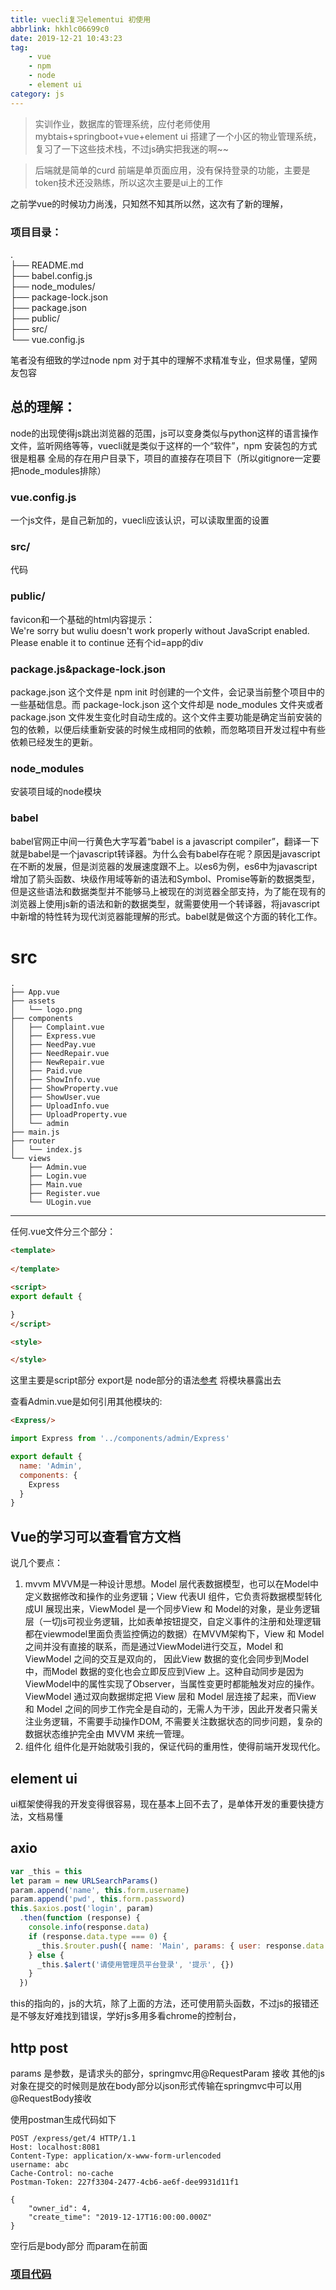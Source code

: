 ```yaml
---
title: vuecli复习elementui 初使用
abbrlink: hkhlc06699c0
date: 2019-12-21 10:43:23
tag:
    - vue
    - npm
    - node
    - element ui
category: js
---
```

> 实训作业，数据库的管理系统，应付老师使用mybtais+springboot+vue+element ui 搭建了一个小区的物业管理系统，复习了一下这些技术栈，不过js确实把我迷的啊~~

> 后端就是简单的curd 前端是单页面应用，没有保持登录的功能，主要是token技术还没熟练，所以这次主要是ui上的工作

之前学vue的时候功力尚浅，只知然不知其所以然，这次有了新的理解，

### 项目目录：
.     
├── README.md   
├── babel.config.js   
├── node_modules/    
├── package-lock.json    
├── package.json    
├── public/   
├── src/   
└── vue.config.js  

笔者没有细致的学过node npm 对于其中的理解不求精准专业，但求易懂，望网友包容

## 总的理解：
node的出现使得js跳出浏览器的范围，js可以变身类似与python这样的语言操作文件，监听网络等等，vuecli就是类似于这样的一个“软件”，npm 安装包的方式很是粗暴 全局的存在用户目录下，项目的直接存在项目下（所以gitignore一定要把node_modules排除）
### vue.config.js 
一个js文件，是自己新加的，vuecli应该认识，可以读取里面的设置
### src/
代码
### public/
favicon和一个基础的html内容提示：  
We're sorry but wuliu doesn't work properly without JavaScript enabled. Please enable it to continue
还有个id=app的div
### package.js&package-lock.json
package.json 这个文件是 npm init 时创建的一个文件，会记录当前整个项目中的一些基础信息。而 package-lock.json 这个文件却是 node_modules 文件夹或者 package.json 文件发生变化时自动生成的。这个文件主要功能是确定当前安装的包的依赖，以便后续重新安装的时候生成相同的依赖，而忽略项目开发过程中有些依赖已经发生的更新。
### node_modules
安装项目域的node模块
### babel
babel官网正中间一行黄色大字写着“babel is a javascript compiler”，翻译一下就是babel是一个javascript转译器。为什么会有babel存在呢？原因是javascript在不断的发展，但是浏览器的发展速度跟不上。以es6为例，es6中为javascript增加了箭头函数、块级作用域等新的语法和Symbol、Promise等新的数据类型，但是这些语法和数据类型并不能够马上被现在的浏览器全部支持，为了能在现有的浏览器上使用js新的语法和新的数据类型，就需要使用一个转译器，将javascript中新增的特性转为现代浏览器能理解的形式。babel就是做这个方面的转化工作。

# src
```
.
├── App.vue
├── assets
│   └── logo.png
├── components
│   ├── Complaint.vue
│   ├── Express.vue
│   ├── NeedPay.vue
│   ├── NeedRepair.vue
│   ├── NewRepair.vue
│   ├── Paid.vue
│   ├── ShowInfo.vue
│   ├── ShowProperty.vue
│   ├── ShowUser.vue
│   ├── UploadInfo.vue
│   ├── UploadProperty.vue
│   └── admin
├── main.js
├── router
│   └── index.js
└── views
    ├── Admin.vue
    ├── Login.vue
    ├── Main.vue
    ├── Register.vue
    └── ULogin.vue
```

-------
任何.vue文件分三个部分：
```html
<template>
  
</template>

<script>
export default {

}
</script>

<style>

</style>
```
这里主要是script部分 export是 node部分的语法[参考](https://www.liaoxuefeng.com/wiki/1022910821149312/1023027697415616)
将模块暴露出去

查看Admin.vue是如何引用其他模块的:

```html
<Express/>
```
```javascript
import Express from '../components/admin/Express'

export default {
  name: 'Admin',
  components: {
    Express
  }
}
```

## Vue的学习可以查看官方文档
说几个要点：
1. mvvm
MVVM是一种设计思想。Model 层代表数据模型，也可以在Model中定义数据修改和操作的业务逻辑；View 代表UI 组件，它负责将数据模型转化成UI 展现出来，ViewModel 是一个同步View 和 Model的对象，是业务逻辑层（一切js可视业务逻辑，比如表单按钮提交，自定义事件的注册和处理逻辑都在viewmodel里面负责监控俩边的数据）在MVVM架构下，View 和 Model 之间并没有直接的联系，而是通过ViewModel进行交互，Model 和 ViewModel 之间的交互是双向的， 因此View 数据的变化会同步到Model中，而Model 数据的变化也会立即反应到View 上。这种自动同步是因为ViewModel中的属性实现了Observer，当属性变更时都能触发对应的操作。ViewModel 通过双向数据绑定把 View 层和 Model 层连接了起来，而View 和 Model 之间的同步工作完全是自动的，无需人为干涉，因此开发者只需关注业务逻辑，不需要手动操作DOM, 不需要关注数据状态的同步问题，复杂的数据状态维护完全由 MVVM 来统一管理。
2. 组件化 组件化是开始就吸引我的，保证代码的重用性，使得前端开发现代化。

## element ui
ui框架使得我的开发变得很容易，现在基本上回不去了，是单体开发的重要快捷方法，文档易懂

## axio
```js
var _this = this
let param = new URLSearchParams()
param.append('name', this.form.username)
param.append('pwd', this.form.password)
this.$axios.post('login', param)
  .then(function (response) {
    console.info(response.data)
    if (response.data.type === 0) {
      _this.$router.push({ name: 'Main', params: { user: response.data } })
    } else {
      _this.$alert('请使用管理员平台登录', '提示', {})
    }
  })
```
this的指向的，js的大坑，除了上面的方法，还可使用箭头函数，不过js的报错还是不够友好难找到错误，学好js多用多看chrome的控制台，
## http post
params 是参数，是请求头的部分，springmvc用@RequestParam 接收
其他的js对象在提交的时候则是放在body部分以json形式传输在springmvc中可以用@RequestBody接收

使用postman生成代码如下
```http
POST /express/get/4 HTTP/1.1
Host: localhost:8081
Content-Type: application/x-www-form-urlencoded
username: abc
Cache-Control: no-cache
Postman-Token: 227f3304-2477-4cb6-ae6f-dee9931d11f1

{
	"owner_id": 4,
	"create_time": "2019-12-17T16:00:00.000Z"
}
```
空行后是body部分
而param在前面

### [项目代码](https://github.com/qingshanyuluo/wuyefront)
